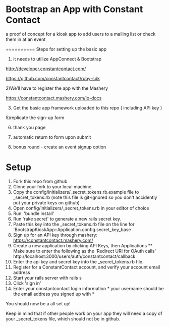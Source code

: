 Bootstrap an App with Constant Contact 
==========

a proof of concept for a kiosk app to add users to a mailing list or check them in at an event 

==========
Steps for setting up the basic app 

1) it needs to utilize AppConnect & Bootstrap

 http://developer.constantcontact.com/
 
 https://github.com/constantcontact/ruby-sdk

2)We’ll have to register the app with the Mashery 

https://constantcontact.mashery.com/io-docs
 

3) Get the basic app framework uploaded to this repo ( including API key ) 


5)replicate the sign-up form 

6) thank you page 

7) automatic return to form upon submit 

8) bonus round - create an event signup option


# Setup

1. Fork this repo from github
2. Clone your fork to your local machine.
3. Copy the config/initializers/_secret_tokens.rb.example file to _secret_tokens.rb
 (note this file is git-ignored so you don't accidently put your private keys on github)
4. Open config/initializers/_secret_tokens.rb in your editor of choice
5. Run: 'bundle install'
6. Run 'rake secret' to generate a new rails secret key.
7. Paste this key into the _secret_tokens.rb file on the line for 'BootstrapKioskApp::Application.config.secret_key_base
8. Sign up for an API key through mashery:
https://constantcontact.mashery.com/
9. Create a new application by clicking API Keys, then Applications
 ** Make sure to enter the following as the 'Redirect URI for OAuth calls'
http://localhost:3000/users/auth/constantcontact/callback
10. Enter the api key and secret key into the _secret_tokens.rb file.
11. Register for a ConstantContact account, and verify your account email address
12. Start your rails server with rails s
13. Click 'sign in'
14. Enter your constantcontact login information * your username should be the email address you signed up with *

You should now be a all set up!

Keep in mind that if other people work on your app they will need a copy of your _secret_tokens file, which should not be in github.
